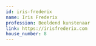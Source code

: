 ```yaml
---
id: iris-frederix
name: Iris Frederix
profession: Beeldend kunstenaar
link: https://irisfrederix.com
house_number: 8
---
```

